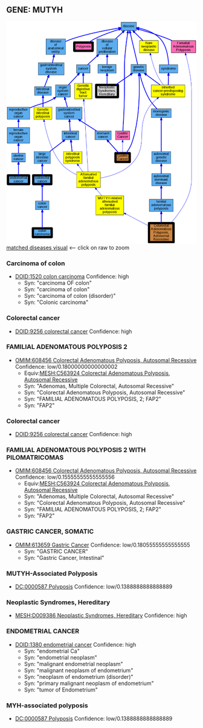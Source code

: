 
## GENE: MUTYH

![image](MUTYH.png)
[matched diseases visual](MUTYH.png)  <-- click on raw to zoom


### Carcinoma of colon
 * [DOID:1520 colon carcinoma](http://beta.monarchinitiative.org/disease/DOID:1520) Confidence: high
    * Syn: "carcinoma OF colon"
    * Syn: "carcinoma of colon"
    * Syn: "carcinoma of colon (disorder)"
    * Syn: "Colonic carcinoma"

### Colorectal cancer
 * [DOID:9256 colorectal cancer](http://beta.monarchinitiative.org/disease/DOID:9256) Confidence: high

### FAMILIAL ADENOMATOUS POLYPOSIS 2
 * [OMIM:608456 Colorectal Adenomatous Polyposis, Autosomal Recessive](http://beta.monarchinitiative.org/disease/OMIM:608456) Confidence: low/0.18000000000000002
    * Equiv:[MESH:C563924 Colorectal Adenomatous Polyposis, Autosomal Recessive](http://beta.monarchinitiative.org/disease/MESH:C563924)
    * Syn: "Adenomas, Multiple Colorectal, Autosomal Recessive"
    * Syn: "Colorectal Adenomatous Polyposis, Autosomal Recessive"
    * Syn: "FAMILIAL ADENOMATOUS POLYPOSIS, 2; FAP2"
    * Syn: "FAP2"

### Colorectal cancer
 * [DOID:9256 colorectal cancer](http://beta.monarchinitiative.org/disease/DOID:9256) Confidence: high

### FAMILIAL ADENOMATOUS POLYPOSIS 2 WITH PILOMATRICOMAS
 * [OMIM:608456 Colorectal Adenomatous Polyposis, Autosomal Recessive](http://beta.monarchinitiative.org/disease/OMIM:608456) Confidence: low/0.15555555555555556
    * Equiv:[MESH:C563924 Colorectal Adenomatous Polyposis, Autosomal Recessive](http://beta.monarchinitiative.org/disease/MESH:C563924)
    * Syn: "Adenomas, Multiple Colorectal, Autosomal Recessive"
    * Syn: "Colorectal Adenomatous Polyposis, Autosomal Recessive"
    * Syn: "FAMILIAL ADENOMATOUS POLYPOSIS, 2; FAP2"
    * Syn: "FAP2"

### GASTRIC CANCER, SOMATIC
 * [OMIM:613659 Gastric Cancer](http://beta.monarchinitiative.org/disease/OMIM:613659) Confidence: low/0.18055555555555555
    * Syn: "GASTRIC CANCER"
    * Syn: "Gastric Cancer, Intestinal"

### MUTYH-Associated Polyposis
 * [DC:0000587 Polyposis](http://beta.monarchinitiative.org/disease/DC:0000587) Confidence: low/0.1388888888888889

### Neoplastic Syndromes, Hereditary
 * [MESH:D009386 Neoplastic Syndromes, Hereditary](http://beta.monarchinitiative.org/disease/MESH:D009386) Confidence: high

### ENDOMETRIAL CANCER
 * [DOID:1380 endometrial cancer](http://beta.monarchinitiative.org/disease/DOID:1380) Confidence: high
    * Syn: "endometrial Ca"
    * Syn: "endometrial neoplasm"
    * Syn: "malignant endometrial neoplasm"
    * Syn: "malignant neoplasm of endometrium"
    * Syn: "neoplasm of endometrium (disorder)"
    * Syn: "primary malignant neoplasm of endometrium"
    * Syn: "tumor of Endometrium"

### MYH-associated polyposis
 * [DC:0000587 Polyposis](http://beta.monarchinitiative.org/disease/DC:0000587) Confidence: low/0.1388888888888889
